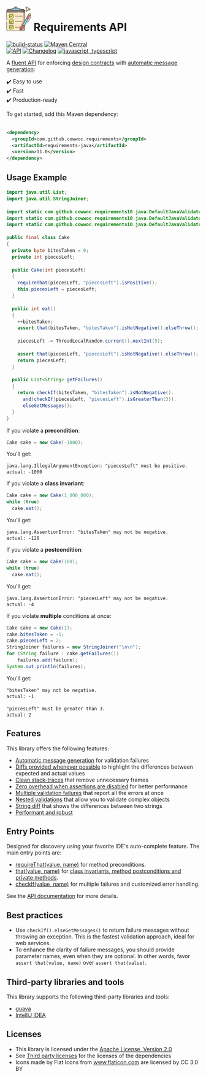 # <img src="docs/logo.svg" width=64 height=64 alt="checklist"> Requirements API
[![build-status](../../workflows/Build/badge.svg)](../../actions?query=workflow%3ABuild)
[![Maven Central](https://maven-badges.herokuapp.com/maven-central/com.github.cowwoc.requirements/requirements/badge.svg)](https://central.sonatype.com/search?q=g:com.github.cowwoc.requirements)
<br>
[![API](https://img.shields.io/badge/api_docs-5B45D5.svg)](https://cowwoc.github.io/requirements.java/11.0/)
[![Changelog](https://img.shields.io/badge/changelog-A345D5.svg)](docs/changelog.md)
[![javascript, typescript](https://img.shields.io/badge/other%20languages-javascript,%20typescript-457FD5.svg)](../../../requirements.js)

A [fluent API](https://en.m.wikipedia.org/docs/Fluent_interface) for enforcing
[design contracts](https://en.wikipedia.org/docs/Design_by_contract) with
[automatic message generation](docs/features.md#automatic-message-generation):

✔️ Easy to use  
✔️ Fast  
✔️ Production-ready

To get started, add this Maven dependency:

```xml

<dependency>
  <groupId>com.github.cowwoc.requirements</groupId>
  <artifactId>requirements-java</artifactId>
  <version>11.0</version>
</dependency>
```

## Usage Example

```java
import java.util.List;
import java.util.StringJoiner;

import static com.github.cowwoc.requirements10.java.DefaultJavaValidators.checkIf;
import static com.github.cowwoc.requirements10.java.DefaultJavaValidators.requireThat;
import static com.github.cowwoc.requirements10.java.DefaultJavaValidators.that;

public final class Cake
{
  private byte bitesTaken = 0;
  private int piecesLeft;

  public Cake(int piecesLeft)
  {
    requireThat(piecesLeft, "piecesLeft").isPositive();
    this.piecesLeft = piecesLeft;
  }

  public int eat()
  {
    ++bitesTaken;
    assert that(bitesTaken, "bitesTaken").isNotNegative().elseThrow();

    piecesLeft -= ThreadLocalRandom.current().nextInt(5);

    assert that(piecesLeft, "piecesLeft").isNotNegative().elseThrow();
    return piecesLeft;
  }

  public List<String> getFailures()
  {
    return checkIf(bitesTaken, "bitesTaken").isNotNegative().
      and(checkIf(piecesLeft, "piecesLeft").isGreaterThan(3)).
      elseGetMessages();
  }
}
```

If you violate a **precondition**:

```java
Cake cake = new Cake(-1000);
```

You'll get:

```
java.lang.IllegalArgumentException: "piecesLeft" must be positive.
actual: -1000
```

If you violate a **class invariant**:

```java
Cake cake = new Cake(1_000_000);
while (true)
  cake.eat();
```

You'll get:

```
java.lang.AssertionError: "bitesTaken" may not be negative.
actual: -128
```

If you violate a **postcondition**:

```java
Cake cake = new Cake(100);
while (true)
  cake.eat();
```

You'll get:

```
java.lang.AssertionError: "piecesLeft" may not be negative.
actual: -4
```

If you violate **multiple** conditions at once:

```java
Cake cake = new Cake(1);
cake.bitesTaken = -1;
cake.piecesLeft = 2;
StringJoiner failures = new StringJoiner("\n\n");
for (String failure : cake.getFailures())
    failures.add(failure);
System.out.println(failures);
```

You'll get:

```
"bitesTaken" may not be negative.
actual: -1

"piecesLeft" must be greater than 3.
actual: 2
```

## Features

This library offers the following features:

* [Automatic message generation](docs/features.md#automatic-message-generation) for validation failures
* [Diffs provided whenever possible](docs/features.md#diffs-provided-whenever-possible) to highlight the
  differences between expected and actual values
* [Clean stack-traces](docs/features.md#clean-stack-traces) that remove unnecessary frames
* [Zero overhead when assertions are disabled](docs/features.md#assertion-support) for better performance
* [Multiple validation failures](docs/features.md#multiple-validation-failures) that report all the errors at
  once
* [Nested validations](docs/features.md#nested-validations) that allow you to validate complex objects
* [String diff](docs/features.md#string-diff) that shows the differences between two strings
* [Performant and robust](docs/performance.md)

## Entry Points

Designed for discovery using your favorite IDE's auto-complete feature.
The main entry points are:

* [requireThat(value, name)](https://cowwoc.github.io/requirements.java/11.0/com.github.cowwoc.requirements.java/com/github/cowwoc/requirements10/java/DefaultJavaValidators.html#requireThat(T,java.lang.String))
  for method preconditions.
* [that(value, name)](https://cowwoc.github.io/requirements.java/11.0/com.github.cowwoc.requirements.java/com/github/cowwoc/requirements10/java/DefaultJavaValidators.html#that(T,java.lang.String))
  for [class invariants, method postconditions and private methods](docs/features.md#assertion-support).
* [checkIf(value, name)](https://cowwoc.github.io/requirements.java/11.0/com.github.cowwoc.requirements.java/com/github/cowwoc/requirements10/java/DefaultJavaValidators.html#checkIf(T,java.lang.String))
  for multiple failures and customized error handling.

See the [API documentation](https://cowwoc.github.io/requirements.java/11.0/) for more details.

## Best practices

* Use `checkIf().elseGetMessages()` to return failure messages without throwing an exception.
  This is the fastest validation approach, ideal for web services.
* To enhance the clarity of failure messages, you should provide parameter names, even when they are optional.
  In other words, favor `assert that(value, name)` over `assert that(value)`.

## Third-party libraries and tools

This library supports the following third-party libraries and tools:

* [guava](docs/supported_libraries.md)
* [IntelliJ IDEA](docs/supported_tools.md)

## Licenses

* This library is licensed under the [Apache License, Version 2.0](LICENSE)
* See [Third party licenses](LICENSE-3RD-PARTY.md) for the licenses of the dependencies
* Icons made by Flat Icons from www.flaticon.com are licensed by CC 3.0 BY